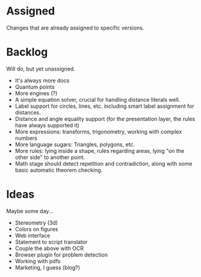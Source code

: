 # Assigned

Changes that are already assigned to specific versions.

# Backlog

Will do, but yet unassigned.

- It's always more docs
- Quantum points
- More engines (?)
- A simple equation solver, crucial for handling distance literals well.
- Label support for circles, lines, etc. including smart label assignment for distances.
- Distance and angle equality support (for the presentation layer, the rules have always supported it)
- More expressions: transforms, trigonometry, working with complex numbers
- More language sugars: Triangles, polygons, etc.
- More rules: lying inside a shape, rules regarding areas, lying "on the other side" to another point.
- Math stage should detect repetition and contradiction, along with some basic automatic theorem checking.

# Ideas

Maybe some day...

- Stereometry (3d)
- Colors on figures
- Web interface
- Statement to script translator
- Couple the above with OCR
- Browser plugin for problem detection
- Working with pdfs
- Marketing, I guess (blog?)

